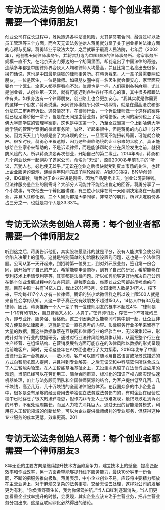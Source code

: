 # 专访无讼法务创始人蒋勇：每个创业者都需要一个律师朋友1

创业公司在成长过程中，难免遭遇各种法律风险，尤其是签署合同、融资过程以及员工管理等三个方面，而今天无讼法务创始人蒋勇就分享了关于创业相关法律方面的心得与见解。蒋勇毕业于政法大学，之后就职于最高人民法院，七年后（2002年），他创办天同律师事务所，并将其打造为中国顶级的律师事务所。这家事务所规模一直不大，在北京天安门旁边的一个胡同里面，却创造出了中国法律的奇迹，连续多年都是中国律师界合伙人人均和律师人均最高，并且比第二名高出去很多，换句话说，这也是中国最能赚钱的律师事务所。在蒋勇看来，人一辈子最需要两位朋友，一位是医生，一位是律师。如果朋友圈中有一名医生就会很安心，家里面只要有一个医生，全家人都觉得看病不愁。律师也是一样，人们碰到各种麻烦，尤其是创业者，从创业第一天起，就有可能遇到各种各样不顺心的事，其中很多都跟法律有关。如果身边有一个律师朋友，创业路上也会更加安心。“我其实就是你需要的这样一个朋友，”蒋勇说道。天同律师事务所只做一项事情，就是在最高法院和部分法院二审再审诉讼。通常情况下，在律师行业，一个诉讼律师做一个这样的案件就已经足够骄傲一辈子，但是在天同是主营业务，家常便饭。天同的案例也上了哈佛大学商学院的管理学案例，这也是中国第一个、乃至全亚洲第一个上到哈佛大学商学院的管理学案例的律师事务所。诚然，听起来很牛，但是蒋勇的内心却十分不安。因为天天上门的都是出了大麻烦的企业，一旦官司不能扭转局面，可能就会破产。很多时候，蒋勇心里很遗憾，因为这些濒临绝境的企业家来的太晚了。真正能够给企业家带来帮助的，不是诉讼律师，而是能够帮助企业在风险发生之前，就预防风险的人，所以蒋勇决定再次创业，开始自己的第二事业。2014年8月，蒋勇和几个创业伙伴一起创办了这家公司，命名为“无讼”，源自2000多年前孔子的“听讼，吾犹人也，必也使无讼乎。”无讼在创业之后很快就受到资本市场的关注，也赶上企业服务的浪潮，连续两年时间完成了两轮融资，A轮IDG领投，B轮华创领投，IDG跟投。销售对于企业来讲是刚需，因为产品要卖出去，创业公司要赚钱。但法律服务是企业的刚需吗？大部分人可能并不能给出肯定的回答。蒋勇分享了一个小故事，有次他去一个孵化器讲课，有三位小伙伴在前一天刚刚决定凑在一起创业，并且入驻孵化器。三个人因为都是大学同学，非常好的朋友，所以决定股份各占三分之一，也就是每个人是33.33%。

# 专访无讼法务创始人蒋勇：每个创业者都需要一个律师朋友2

听到这之后，蒋勇告诉他们，其实股权最忌讳的就是平分，没有人能决策会使公司会陷入决策上的僵局。这就是特别简单的初始股权设置的问题，这也是一个法律问题。公司从第一天开起来，到招聘第一位员工，到对外开展业务，签订第一份合同，到开始有了自己的产品，希望能够申请商标，到有了自己的研发，希望能够在专利技术上申请专利等等，其实都是法律问题。所以如何能够更好地解决自己公司在整个创业发展过程中的法务问题，是每家企业、每家创业公司都必须考虑的问题。目前中国一共有14亿人口，截止2018年3月，全国律师人数是34万人，核下来，平均每4117个人才有一位律师。腾讯的张小龙微信群之所以设上限500人就是来自社会学的认知。人这一辈子真正交有效朋友不超过150人，14亿人中有34万是律师，因此，蒋勇推断一个人一辈子有一位律师朋友的概率不超过4%，“律师是一个‘稀有的’朋友，而且普遍又太忙、太贵了。”在律师行业，存在一个不可能的三角，即专业好、服务强、价格低。这三个因素怎么能够同时集中到一起，让企业非常方便获得法律服务，这就是无讼一直在思考的内容。法律服务行业多年来留存了大量的数据，而这些数据散落在互联网和律师行业的经验当中，无讼采集起来，形成针对每个行业的数据研究，通过对行业法律风险的具体认知，从而把整个行业在生产经营、在组织结构、在营销发展各方面可能存在的法律风险以数据的形式呈现给前瞻客户。同时，无讼这些年在AI方面也进行了大力探索，2016年发布了中国法律行业第一台机器人——法小淘，客户可以随时随地用自然语言或场景式描述的方式向智能机器人提问，并且得到专业解答。之后无讼又和中科院软件所联合成立了人工智能实验室。在人工智能基准基础之上，无讼重点克服了在法律行业应用的难题，当前已经可以在劳动用工、简单合同审查、标准化的知识产权方面实现快速机器处理，加上与法务顾问团队和全国律师资源的结合，为客户提供低至几百、几千块钱，高至几万、几十万块钱的全面法律服务体系。在我国众多的中小企业当中，很多是没有足够的经营费用去单独设立法务或法务部门的，有时企业在经营过程中已经存在了很大的法律隐患，但作为非专业人士很难发现，最终导致走到诉讼的环节，不但处理周期长，而且人力物力消耗巨大。通过无讼的智能法务模式，利用在人工智能领域的创新优势，可以为企业提供律师级别的专业服务，但获得这种专业服务的成本更低，效率更高。201

# 专访无讼法务创始人蒋勇：每个创业者都需要一个律师朋友3

8年无讼的主要方向是继续提升技术方面的竞争力，建立技术上的壁垒，提高匹配效率和作业效率，另一方面希望能够提升线下服务能力，最快10分钟审一份合同，不断的把服务推向极致。蒋勇表示，中小企业创业不易，应该将主要精力都放在主营业务上，对于麻烦又复杂的法务事项，交给无讼去处理，这样对公司的发展更为有利。“你负责野蛮生长，我为你保驾护航。”当人口红利逐渐消失，当人们更加看重企业效率提升的时候，会发现，其实企业应该专注于主营业务，把非主营业务分包出来，这是互联网深化必然得出的结论。

